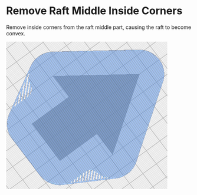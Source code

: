 Remove Raft Middle Inside Corners
====
Remove inside corners from the raft middle part, causing the raft to become convex.

![Remove Raft Middle Inside Corners](../images/raft_interface_remove_inside_corners.png)
